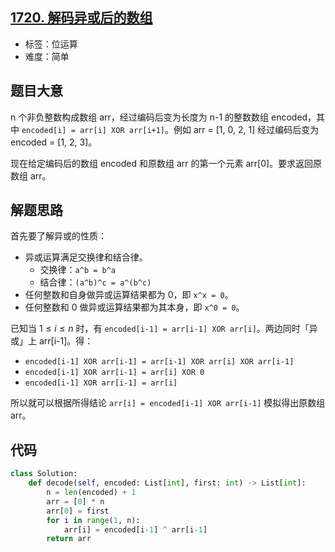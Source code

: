 ## [1720. 解码异或后的数组](https://leetcode-cn.com/problems/decode-xored-array/)

- 标签：位运算
- 难度：简单

## 题目大意

n 个非负整数构成数组 arr，经过编码后变为长度为 n-1 的整数数组 encoded，其中 `encoded[i] = arr[i] XOR arr[i+1]`。例如 arr = [1, 0, 2, 1] 经过编码后变为 encoded = [1, 2, 3]。

现在给定编码后的数组 encoded 和原数组 arr 的第一个元素 arr[0]。要求返回原数组 arr。

## 解题思路

首先要了解异或的性质：

- 异或运算满足交换律和结合律。
  - 交换律：`a^b = b^a`
  - 结合律：`(a^b)^c = a^(b^c)`
- 任何整数和自身做异或运算结果都为 0，即 `x^x = 0`。
- 任何整数和 0 做异或运算结果都为其本身，即 `x^0 = 0`。

已知当 $1 \le i \le n$ 时，有 `encoded[i-1] = arr[i-1] XOR arr[i]`。两边同时「异或」上 arr[i-1]。得：

- `encoded[i-1] XOR arr[i-1] = arr[i-1] XOR arr[i] XOR arr[i-1]`
- `encoded[i-1] XOR arr[i-1] = arr[i] XOR 0`
- `encoded[i-1] XOR arr[i-1] = arr[i]`

所以就可以根据所得结论 `arr[i] = encoded[i-1] XOR arr[i-1]` 模拟得出原数组 arr。

## 代码

```Python
class Solution:
    def decode(self, encoded: List[int], first: int) -> List[int]:
        n = len(encoded) + 1
        arr = [0] * n
        arr[0] = first
        for i in range(1, n):
            arr[i] = encoded[i-1] ^ arr[i-1]
        return arr
```

